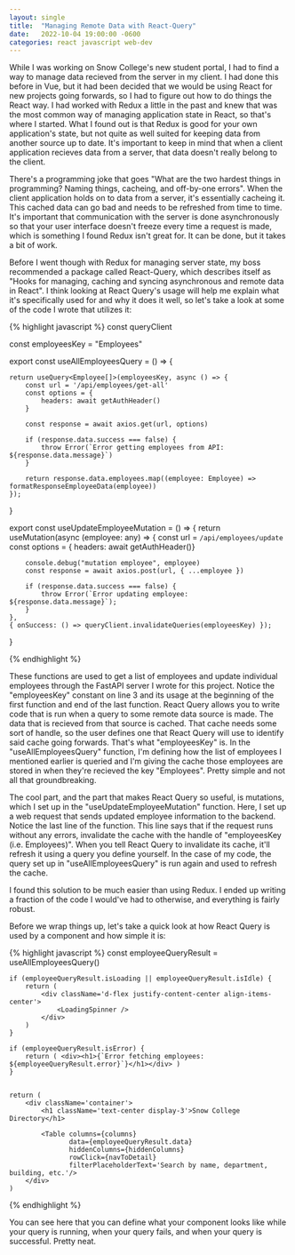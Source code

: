 ```yaml
---
layout: single
title:  "Managing Remote Data with React-Query"
date:   2022-10-04 19:00:00 -0600
categories: react javascript web-dev
---
```


While I was working on Snow College's new student portal, I had to find a way to manage data recieved from the server in my client. I had done this before in Vue, but it had been decided that we would be using React for new projects going forwards, so I had to figure out how to do things the React way. I had worked with Redux a little in the past and knew that was the most common way of managing application state in React, so that's where I started. What I found out is that Redux is good for your own application's state, but not quite as well suited for keeping data from another source up to date. It's important to keep in mind that when a client application recieves data from a server, that data doesn't really belong to the client. 

There's a programming joke that goes "What are the two hardest things in programming? Naming things, cacheing, and off-by-one errors". When the client application holds on to data from a server, it's essentially cacheing it. This cached data can go bad and needs to be refreshed from time to time. It's important that communication with the server is done asynchronously so that your user interface doesn't freeze every time a request is made, which is something I found Redux isn't great for. It can be done, but it takes a bit of work. 

Before I went though with Redux for managing server state, my boss recommended a package called React-Query, which describes itself as "Hooks for managing, caching and syncing asynchronous and remote data in React". I think looking at React Query's usage will help me explain what it's specifically used for and why it does it well, so let's take a look at some of the code I wrote that utilizes it:


{% highlight javascript %}
const queryClient

const employeesKey = "Employees"

export const useAllEmployeesQuery = () => {

    return useQuery<Employee[]>(employeesKey, async () => {
        const url = '/api/employees/get-all'
        const options = {
            headers: await getAuthHeader()
        }

        const response = await axios.get(url, options)

        if (response.data.success === false) {
            throw Error(`Error getting employees from API: ${response.data.message}`)
        }

        return response.data.employees.map((employee: Employee) => formatResponseEmployeeData(employee))
    });
}

export const useUpdateEmployeeMutation = () => {
    return useMutation(async (employee: any) => {
        const url = `/api/employees/update`
        const options = { headers: await getAuthHeader()}

        console.debug("mutation employee", employee)
        const response = await axios.post(url, { ...employee })

        if (response.data.success === false) {
            throw Error(`Error updating employee: ${response.data.message}`);
        }
    }, 
    { onSuccess: () => queryClient.invalidateQueries(employeesKey) });
}

{% endhighlight %}

These functions are used to get a list of employees and update individual employees through the FastAPI server I wrote for this project. Notice the "employeesKey" constant on line 3 and its usage at the beginning of the first function and end of the last function. 
React Query allows you to write code that is run when a query to some remote data source is made. The data that is recieved from that source is cached. That cache needs some sort of handle, so the user defines one that React Query will use to identify said cache going forwards. That's what "employeesKey" is. In the "useAllEmployeesQuery" function, I'm defining how the list of employees I mentioned earlier is queried and I'm giving the cache those employees are stored in when they're recieved the key "Employees". Pretty simple and not all that groundbreaking.

The cool part, and the part that makes React Query so useful, is mutations, which I set up in the "useUpdateEmployeeMutation" function. Here, I set up a web request that sends updated employee information to the backend. Notice the last line of the function. This line says that if the request runs without any errors, invalidate the cache with the handle of "employeesKey (i.e. Employees)". When you tell React Query to invalidate its cache, it'll refresh it using a query you define yourself. In the case of my code, the query set up in "useAllEmployeesQuery" is run again and used to refresh the cache.

I found this solution to be much easier than using Redux. I ended up writing a fraction of the code I would've had to otherwise, and everything is fairly robust.

Before we wrap things up, let's take a quick look at how React Query is used by a component and how simple it is:

{% highlight javascript %}
const employeeQueryResult = useAllEmployeesQuery()

    if (employeeQueryResult.isLoading || employeeQueryResult.isIdle) {
        return ( 
            <div className='d-flex justify-content-center align-items-center'>
                <LoadingSpinner /> 
            </div>
        )
    }
    
    if (employeeQueryResult.isError) {
        return ( <div><h1>{`Error fetching employees: ${employeeQueryResult.error}`}</h1></div> )
    }

    
    return (
        <div className='container'>
            <h1 className='text-center display-3'>Snow College Directory</h1>

            <Table columns={columns}
                   data={employeeQueryResult.data} 
                   hiddenColumns={hiddenColumns}
                   rowClick={navToDetail}
                   filterPlaceholderText='Search by name, department, building, etc.'/>
        </div>
    )
{% endhighlight %}


You can see here that you can define what your component looks like while your query is running, when your query fails, and when your query is successful. Pretty neat.